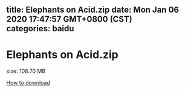 
title: Elephants on Acid.zip
date: Mon Jan 06 2020 17:47:57 GMT+0800 (CST)    
categories: baidu
---

# Elephants on Acid.zip
size: 108.70 MB
 
 

[How to download](https://bpcam.bemobtrk.com/go/2ceec3aa-1ca2-46d6-b9ff-aaa5c184517c?jno=3698)